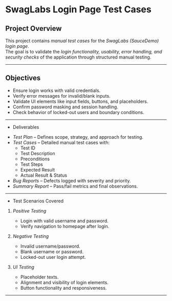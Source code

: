 #  SwagLabs Login Page Test Cases  

##  Project Overview  
This project contains *manual test cases* for the *SwagLabs (SauceDemo) login page*.  
The goal is to validate the *login functionality, usability, error handling, and security checks* of the application through structured manual testing.  

---

## Objectives  
- Ensure login works with valid credentials.  
- Verify error messages for invalid/blank inputs.  
- Validate UI elements like input fields, buttons, and placeholders.  
- Confirm password masking and session handling.  
- Check behavior of locked-out users and boundary conditions.  

---

* Deliverables  
- *Test Plan* – Defines scope, strategy, and approach for testing.  
- *Test Cases* – Detailed manual test cases with:  
  - Test ID  
  - Test Description  
  - Preconditions  
  - Test Steps  
  - Expected Result  
  - Actual Result & Status  
- *Bug Reports* – Defects logged with severity and priority.  
- *Summary Report* – Pass/fail metrics and final observations.  

---

* Test Scenarios Covered  
1. *Positive Testing*  
   - Login with valid username and password.  
   - Verify navigation to homepage after login.  

2. *Negative Testing*  
   - Invalid username/password.  
   - Blank username or password.  
   - Locked-out user login attempt.  

3. *UI Testing*  
   - Placeholder texts.  
   - Alignment and visibility of login elements.  
   - Button functionality and responsiveness.  


---

